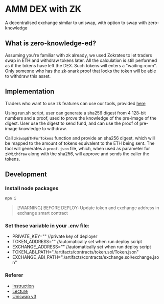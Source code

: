 # AMM DEX with ZK

A decentralised exchange similar to uniswap, with option to swap with zero-knowledge

## What is zero-knowledge-ed?

Assuming you're familiar with zk already, we used Zokrates to let traders swap
in ETH and withdraw tokens later. All the calculation is still performed as if
the tokens have left the DEX.
Such tokens will enters a "waiting room". Only someone who has the zk-snark
proof that locks the token will be able to withdraw this asset.

## Implementation

Traders who want to use zk features can use our tools, provided [here](./zk_app)

Using run.sh script, user can generate a sha256 digest from 4 128-bit numbers
and a proof, used to prove the knowledge of the pre-image of the digest.
User use the digest to send fund, and can use the proof of pre-image knowledge
to withdraw.

Call `zkSwapETHForTokens` function and provide an sha256 digest, which
will be mapped to the amount of tokens equivalent to the ETH being sent.
The tool will generates a `proof.json` file, which, when used as parameter for
`zkWithdraw` along with the sha256, will approve and sends the caller the
tokens.

## Development

### Install node packages

```sh
npm i
```

> [!WARNING] BEFORE DEPLOY:
> Update token and exchange address in exchange smart contract

### Set these variable in your .env file:

- PRIVATE_KEY=""  //private key of deployer
- TOKEN_ADDRESS=""  //automatically set when run deploy script
- EXCHANGE_ADDRESS=""  //automatically set when run deploy script
- TOKEN_ABI_PATH="./artifacts/contracts/token.sol/Token.json"
- EXCHANGE_ABI_PATH="./artifacts/contracts/exchange.sol/exchange.json"

### Referer
- [Instruction](https://cs251.stanford.edu/hw/proj4.pdf)
- [Lecture](https://cs251.stanford.edu/lectures/lecture10.pdf)
- [Uniswap v3](https://docs.uniswap.org/concepts/overview)
